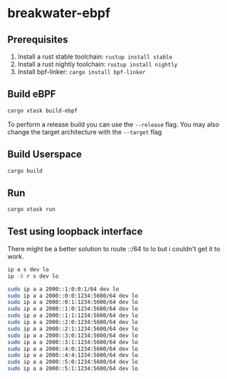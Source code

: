 # breakwater-ebpf

## Prerequisites

1. Install a rust stable toolchain: `rustup install stable`
1. Install a rust nightly toolchain: `rustup install nightly`
1. Install bpf-linker: `cargo install bpf-linker`

## Build eBPF

```bash
cargo xtask build-ebpf
```

To perform a release build you can use the `--release` flag.
You may also change the target architecture with the `--target` flag

## Build Userspace

```bash
cargo build
```

## Run

```bash
cargo xtask run
```

## Test using loopback interface
There might be a better solution to route ::/64 to lo but i couldn't get it to work.

```bash
ip a s dev lo
ip -6 r s dev lo

sudo ip a a 2000::1:0:0:1/64 dev lo
sudo ip a a 2000::0:0:1234:5600/64 dev lo
sudo ip a a 2000::0:1:1234:5600/64 dev lo
sudo ip a a 2000::1:0:1234:5600/64 dev lo
sudo ip a a 2000::1:1:1234:5600/64 dev lo
sudo ip a a 2000::2:0:1234:5600/64 dev lo
sudo ip a a 2000::2:1:1234:5600/64 dev lo
sudo ip a a 2000::3:0:1234:5600/64 dev lo
sudo ip a a 2000::3:1:1234:5600/64 dev lo
sudo ip a a 2000::4:0:1234:5600/64 dev lo
sudo ip a a 2000::4:4:1234:5600/64 dev lo
sudo ip a a 2000::5:0:1234:5600/64 dev lo
sudo ip a a 2000::5:1:1234:5600/64 dev lo
```
